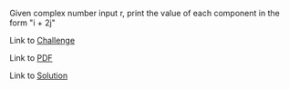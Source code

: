 Given complex number input r, print the value of each component in the form "i + 2j"

Link to [Challenge](https://www.hackerrank.com/challenges/polar-coordinates/problem)

Link to [PDF](./polar-coordinates.pdf)

Link to [Solution](./polar.py)
